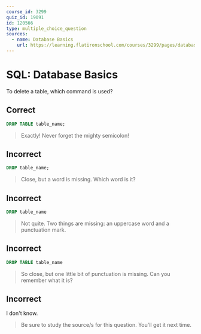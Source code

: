 ```yaml
---
course_id: 3299
quiz_id: 19091
id: 120566
type: multiple_choice_question
sources:
  - name: Database Basics
    url: https://learning.flatironschool.com/courses/3299/pages/database-basics?module_item_id=143863
---
```


# SQL: Database Basics

To delete a table, which command is used?

## Correct

```sql
DROP TABLE table_name;
```

> Exactly! Never forget the mighty semicolon!

## Incorrect

```sql
DROP table_name;
```

> Close, but a word is missing. Which word is it?

## Incorrect

```sql
DROP table_name
```

> Not quite. Two things are missing: an uppercase word and a punctuation mark.

## Incorrect

```sql
DROP TABLE table_name
```

> So close, but one little bit of punctuation is missing. Can you remember what
> it is?

## Incorrect

I don't know.

> Be sure to study the source/s for this question. You'll get it next time.
